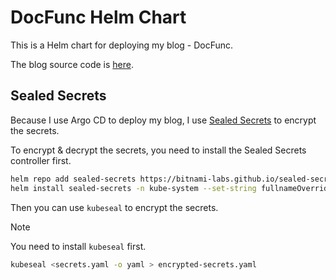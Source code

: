 # DocFunc Helm Chart

This is a Helm chart for deploying my blog - DocFunc.

The blog source code is [here](https://github.com/YilanBoy/blog).

## Sealed Secrets

Because I use Argo CD to deploy my blog, I use [Sealed Secrets](https://github.com/bitnami-labs/sealed-secrets) to encrypt the secrets.

To encrypt & decrypt the secrets, you need to install the Sealed Secrets controller first.

```bash
helm repo add sealed-secrets https://bitnami-labs.github.io/sealed-secrets
helm install sealed-secrets -n kube-system --set-string fullnameOverride=sealed-secrets-controller sealed-secrets/sealed-secrets
```

Then you can use `kubeseal` to encrypt the secrets.

> [!NOTE]
>
> You need to install `kubeseal` first.

```bash
kubeseal <secrets.yaml -o yaml > encrypted-secrets.yaml
```
